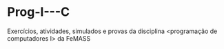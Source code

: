 # Prog-I---C
Exercícios, atividades, simulados e provas da disciplina &lt;programação de computadores I> da FeMASS
